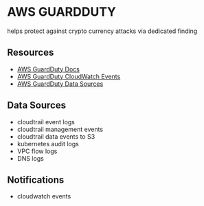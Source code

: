 # AWS GUARDDUTY

helps protect against crypto currency attacks via dedicated finding

## Resources

- [AWS GuardDuty Docs](https://docs.aws.amazon.com/guardduty/latest/ug/what-is-guardduty.html)
- [AWS GuardDuty CloudWatch Events](https://docs.aws.amazon.com/guardduty/latest/ug/guardduty_findings_cloudwatch.html)
- [AWS GuardDuty Data Sources](https://docs.aws.amazon.com/guardduty/latest/ug/guardduty_data-sources.html
)

## Data Sources

- cloudtrail event logs
- cloudtrail management events
- cloudtrail data events to S3
- kubernetes audit logs
- VPC flow logs
- DNS logs

## Notifications

- cloudwatch events
